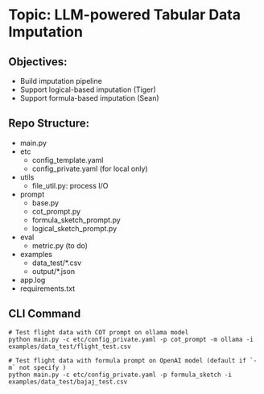 # Topic: LLM-powered Tabular Data Imputation

## Objectives:
- Build imputation pipeline
- Support logical-based imputation (Tiger)
- Support formula-based imputation (Sean)

## Repo Structure:
- main.py
- etc
  - config_template.yaml
  - config_private.yaml (for local only)
- utils
  - file_util.py: process I/O
- prompt
  - base.py
  - cot_prompt.py
  - formula_sketch_prompt.py
  - logical_sketch_prompt.py 
- eval
  - metric.py (to do)
- examples
  - data_test/*.csv
  - output/*.json
- app.log
- requirements.txt

## CLI Command
```shell
# Test flight data with COT prompt on ollama model
python main.py -c etc/config_private.yaml -p cot_prompt -m ollama -i examples/data_test/flight_test.csv

# Test flight data with formula prompt on OpenAI model (default if `-m` not specify )
python main.py -c etc/config_private.yaml -p formula_sketch -i examples/data_test/bajaj_test.csv

```